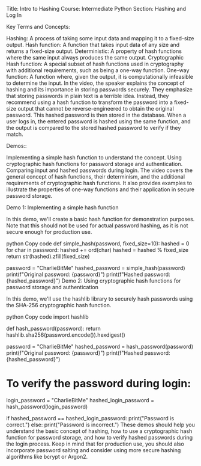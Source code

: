 Title: Intro to Hashing
Course: Intermediate Python
Section: Hashing and Log In

Key Terms and Concepts:

Hashing: A process of taking some input data and mapping it to a fixed-size output.
Hash function: A function that takes input data of any size and returns a fixed-size output.
Deterministic: A property of hash functions where the same input always produces the same output.
Cryptographic Hash function: A special subset of hash functions used in cryptography with additional requirements, such as being a one-way function.
One-way function: A function where, given the output, it is computationally infeasible to determine the input.
In the video, the speaker explains the concept of hashing and its importance in storing passwords securely. They emphasize that storing passwords in plain text is a terrible idea. Instead, they recommend using a hash function to transform the password into a fixed-size output that cannot be reverse-engineered to obtain the original password. This hashed password is then stored in the database. When a user logs in, the entered password is hashed using the same function, and the output is compared to the stored hashed password to verify if they match.

Demos::

Implementing a simple hash function to understand the concept.
Using cryptographic hash functions for password storage and authentication.
Comparing input and hashed passwords during login.
The video covers the general concept of hash functions, their determinism, and the additional requirements of cryptographic hash functions. It also provides examples to illustrate the properties of one-way functions and their application in secure password storage.

Demo 1: Implementing a simple hash function

In this demo, we'll create a basic hash function for demonstration purposes. Note that this should not be used for actual password hashing, as it is not secure enough for production use.

python
Copy code
def simple_hash(password, fixed_size=10):
    hashed = 0
    for char in password:
        hashed += ord(char)
    hashed = hashed % fixed_size
    return str(hashed).zfill(fixed_size)

password = "CharlieBitMe"
hashed_password = simple_hash(password)
print(f"Original password: {password}")
print(f"Hashed password: {hashed_password}")
Demo 2: Using cryptographic hash functions for password storage and authentication

In this demo, we'll use the hashlib library to securely hash passwords using the SHA-256 cryptographic hash function.

python
Copy code
import hashlib

def hash_password(password):
    return hashlib.sha256(password.encode()).hexdigest()

password = "CharlieBitMe"
hashed_password = hash_password(password)
print(f"Original password: {password}")
print(f"Hashed password: {hashed_password}")

# To verify the password during login:
login_password = "CharlieBitMe"
hashed_login_password = hash_password(login_password)

if hashed_password == hashed_login_password:
    print("Password is correct.")
else:
    print("Password is incorrect.")
These demos should help you understand the basic concept of hashing, how to use a cryptographic hash function for password storage, and how to verify hashed passwords during the login process. Keep in mind that for production use, you should also incorporate password salting and consider using more secure hashing algorithms like bcrypt or Argon2.
